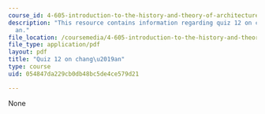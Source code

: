 ```yaml
---
course_id: 4-605-introduction-to-the-history-and-theory-of-architecture-spring-2012
description: "This resource contains information regarding quiz 12 on chang\u2019\
  an."
file_location: /coursemedia/4-605-introduction-to-the-history-and-theory-of-architecture-spring-2012/054847da229cb0db48bc5de4ce579d21_MIT4_605S12_quiz12.pdf
file_type: application/pdf
layout: pdf
title: "Quiz 12 on chang\u2019an"
type: course
uid: 054847da229cb0db48bc5de4ce579d21

---
```

None